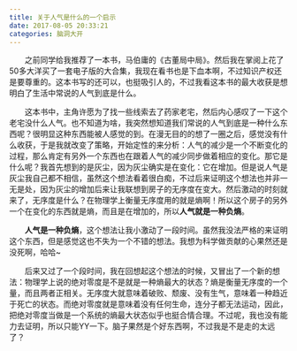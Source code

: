 ```yaml
---
title: 关于人气是什么的一个启示
date: 2017-08-05 20:33:21
categories: 脑洞大开
---
```

&emsp;&emsp;之前同学给我推荐了一本书，马伯庸的《古董局中局》。然后我在掌阅上花了50多大洋买了一套电子版的大合集，我现在看书也是下血本啊，不过知识产权还是要尊重的。这本书写的还可以，也挺吸引人的，不过我看这本书的最大收获是想明白了生活中常说的人气到底是什么。

&emsp;&emsp;这本书中，主角许愿为了找一些线索去了药家老宅，然后内心感叹了一下这个老宅没什么人气。也不知道为啥，我突然想知道我们常说的人气到底是一种什么东西呢？很明显这种东西能被人感觉的到。在漫无目的的想了一圈之后，感觉没有什么收获，于是我就改变了策略，开始定性的来分析：人气的减少是一个不断变化的过程，那么肯定有另外一个东西也在跟着人气的减少同步做着相应的变化。那它是什么呢？我首先想到的是灰尘，因为灰尘确实是在变化：它在增加。但是说人气是灰尘我自己都不相信，虽然这个想法看着很白痴，不过后来证明这个想法也并非一无是处，因为灰尘的增加后来让我联想到房子的无序度在变大。然后激动的时刻就来了，无序度是什么？在物理学上衡量无序度用的就是熵啊！所以这个房子的另外一个在变化的东西就是熵，而且是在增加的，所以**人气就是一种负熵**。

&emsp;&emsp;**人气是一种负熵**，这个想法让我小激动了一段时间。虽然我没法严格的来证明这个东西，但是感觉这也不失为一个不错的想法。我想为科学做贡献的心果然还是没死啊，哈哈~

&emsp;&emsp;后来又过了一个段时间，我在回想起这个想法的时候，又冒出了一个新的想法：物理学上说的绝对零度是不是就是一种熵最大的状态？熵是衡量无序度的一个量，而且两者正相关。无序度大就意味着破败、颓废、没有生气，意味着一种趋近于死亡的状态。而绝对零度就是意味着没有任何生命，连分子都无法运动，因此，把绝对零度当做是一个系统的熵最大状态似乎也挺合情合理。不过呢，我也没有能力去证明，所以只能YY一下。脑子果然是个好东西啊，不过我是不是走的太远了？